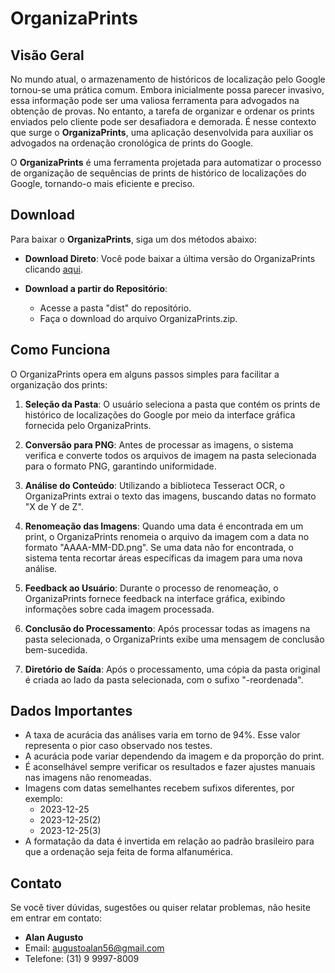 # OrganizaPrints

## Visão Geral

No mundo atual, o armazenamento de históricos de localização pelo Google tornou-se uma prática comum. Embora inicialmente possa parecer invasivo, essa informação pode ser uma valiosa ferramenta para advogados na obtenção de provas. No entanto, a tarefa de organizar e ordenar os prints enviados pelo cliente pode ser desafiadora e demorada. É nesse contexto que surge o **OrganizaPrints**, uma aplicação desenvolvida para auxiliar os advogados na ordenação cronológica de prints do Google.

O **OrganizaPrints** é uma ferramenta projetada para automatizar o processo de organização de sequências de prints de histórico de localizações do Google, tornando-o mais eficiente e preciso.

## Download

Para baixar o **OrganizaPrints**, siga um dos métodos abaixo:

- **Download Direto**: Você pode baixar a última versão do OrganizaPrints clicando [aqui](https://downgit.github.io/#/home?url=https://github.com/Alan-Augusto/OrganizaPrints/blob/main/dist/OrganizaPrints.zip).

- **Download a partir do Repositório**:
  - Acesse a pasta "dist" do repositório.
  - Faça o download do arquivo OrganizaPrints.zip.

## Como Funciona

O OrganizaPrints opera em alguns passos simples para facilitar a organização dos prints:

1. **Seleção da Pasta**: O usuário seleciona a pasta que contém os prints de histórico de localizações do Google por meio da interface gráfica fornecida pelo OrganizaPrints.

2. **Conversão para PNG**: Antes de processar as imagens, o sistema verifica e converte todos os arquivos de imagem na pasta selecionada para o formato PNG, garantindo uniformidade.

3. **Análise do Conteúdo**: Utilizando a biblioteca Tesseract OCR, o OrganizaPrints extrai o texto das imagens, buscando datas no formato "X de Y de Z".

4. **Renomeação das Imagens**: Quando uma data é encontrada em um print, o OrganizaPrints renomeia o arquivo da imagem com a data no formato "AAAA-MM-DD.png". Se uma data não for encontrada, o sistema tenta recortar áreas específicas da imagem para uma nova análise.

5. **Feedback ao Usuário**: Durante o processo de renomeação, o OrganizaPrints fornece feedback na interface gráfica, exibindo informações sobre cada imagem processada.

6. **Conclusão do Processamento**: Após processar todas as imagens na pasta selecionada, o OrganizaPrints exibe uma mensagem de conclusão bem-sucedida.

7. **Diretório de Saída**: Após o processamento, uma cópia da pasta original é criada ao lado da pasta selecionada, com o sufixo "-reordenada".

## Dados Importantes

- A taxa de acurácia das análises varia em torno de 94%. Esse valor representa o pior caso observado nos testes.
- A acurácia pode variar dependendo da imagem e da proporção do print.
- É aconselhável sempre verificar os resultados e fazer ajustes manuais nas imagens não renomeadas.
- Imagens com datas semelhantes recebem sufixos diferentes, por exemplo:
  - 2023-12-25
  - 2023-12-25(2)
  - 2023-12-25(3)
- A formatação da data é invertida em relação ao padrão brasileiro para que a ordenação seja feita de forma alfanumérica.

## Contato

Se você tiver dúvidas, sugestões ou quiser relatar problemas, não hesite em entrar em contato:

- **Alan Augusto**
- Email: augustoalan56@gmail.com
- Telefone: (31) 9 9997-8009
